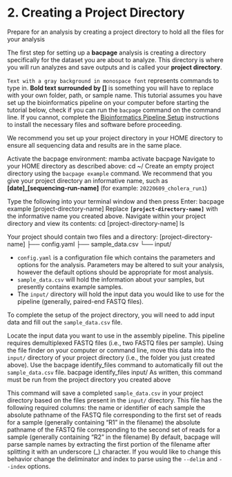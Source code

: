 # 2. Creating a Project Directory
<card-summary >
    Prepare for an analysis by creating a project directory to hold all the files for your analysis
</card-summary>

The first step for setting up a **bacpage** analysis is creating a directory specifically for the dataset you are about 
to analyze.
This directory is where you will run analyzes and save outputs and is called your **project directory**.

<procedure title="Important notes for following this tutorial" id="intro-table">
    <step>
        <code>Text with a gray background in monospace font</code> represents commands to type in.
    </step>
    <step>
        <b>Bold text surrounded by []</b> is something you will have to replace with your own folder, path, or sample 
        name.
    </step>
    <step>
        This tutorial assumes you have set up the bioinformatics pipeline on your computer before starting the
        tutorial below, check if you can run the <code>bacpage</code> command on the command line. If you cannot, 
        complete the <a href="Bioinformatics-Pipeline-Setup.md">Bioinformatics Pipeline Setup</a> instructions to  
        install the necessary files and software before proceeding.
    </step>
</procedure>

We recommend you set up your project directory in your <tooltip term="HOME">HOME directory</tooltip> to ensure all 
sequencing data and results are in the same place.

<procedure type="steps" title="Creating a project directory from a template">
    <step>
        Activate the bacpage environment:
        <code-block lang="bash">mamba activate bacpage</code-block>
    </step>
    <step>
        Navigate to your HOME directory as described above:
        <code-block lang="bash" >cd ~/</code-block>
    </step>
    <step>
        Create an empty project directory using the <code>bacpage example</code> command. 
        We recommend that you give your project directory an informative name, such as <b>[date]_[sequencing-run-name]</b>
        (for example: <code>20220609_cholera_run1</code>)
        <p/>Type the following into your terminal window and then press <shortcut>Enter</shortcut>:
        <code-block>bacpage example [project-directory-name]</code-block>
        <note>Replace <code><b>[project-directory-name]</b></code> with the informative name you created above.</note>
    </step>
    <step>
        Navigate within your project directory and view its contents:
        <code-block lang="bash">
            cd [project-directory-name]
            ls
        </code-block>
    </step>
</procedure>

Your project should contain two files and a directory:
<code-block>
[project-directory-name]
├── config.yaml
├── sample_data.csv
└── input/
</code-block>

* <code>config.yaml</code> is a configuration file which contains the parameters and options for the analysis. 
Parameters may be altered to suit your analysis, however the default options should be appropriate for most analysis.
* <code>sample_data.csv</code> will hold the information about your samples, but presently contains example samples.
* The <code>input/</code> directory will hold the input data you would like to use for the pipeline 
(generally, paired-end FASTQ files).

To complete the setup of the project directory, you will need to add input data and fill out the <code>sample_data.csv</code>
file.

<procedure type="steps" title="Adding input data">
    <step>
        Locate the input data you want to use in the assembly pipeline. 
        This pipeline requires demultiplexed FASTQ files (i.e., two FASTQ files per sample). 
    </step>    
    <step>
        Using the file finder on your computer or command line, move this data into the <code>input/</code> directory of
        your project directory (i.e., the folder you just created above).
    </step>
    <step>
        Use the bacpage identify_files command to automatically fill out the <code>sample_data.csv</code> file.
        <code-block lang="bash" >
        bacpage identify_files input/
        </code-block>
        <note>As written, this command must be run from the project directory you created above</note>
    </step>
</procedure>

This command will save a completed <code>sample_data.csv</code> in your project directory based on the files present in the <code>input/</code> directory.
This file has the following required columns:
<deflist type="narrow">
    <def title="sample">the name or identifier of each sample</def>
    <def title="read1">the absolute pathname of the FASTQ file corresponding to the first set of reads for a sample (generally containing “R1” in the filename)</def>
    <def title="read2">the absolute pathname of the FASTQ file corresponding to the second set of reads for a sample (generally containing “R2” in the filename)</def>
</deflist>
<tip>
    By default, bacpage will parse sample names by extracting the first portion of the filename after splitting it with an underscore 
    (<shortcut>_</shortcut>) character. 
    If you would like to change this behavior change the deliminator and index to parse using the <code>--delim</code> and 
    <code>--index</code> options.
</tip>